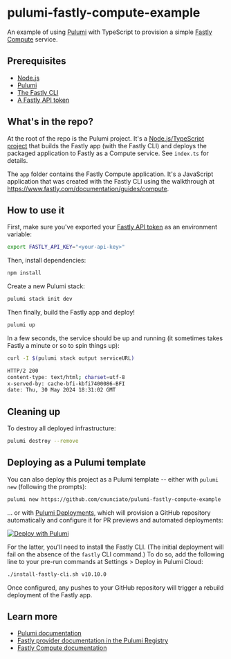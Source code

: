 # pulumi-fastly-compute-example

An example of using [Pulumi](https://www.pulumi.com/) with TypeScript to provision a simple [Fastly Compute](https://www.fastly.com/documentation/guides/compute/) service.

## Prerequisites

* [Node.js](https://nodejs.org/en/download/package-manager)
* [Pulumi](https://www.pulumi.com/docs/install/)
* [The Fastly CLI](https://www.fastly.com/documentation/reference/tools/cli/)
* [A Fastly API token](https://docs.fastly.com/en/guides/using-api-tokens#creating-api-tokens)

## What's in the repo?

At the root of the repo is the Pulumi project. It's a [Node.js/TypeScript project](https://www.pulumi.com/docs/languages-sdks/javascript/) that builds the Fastly app (with the Fastly CLI) and deploys the packaged application to Fastly as a Compute service. See `index.ts` for details.

The `app` folder contains the Fastly Compute application. It's a JavaScript application that was created with the Fastly CLI using the walkthrough at https://www.fastly.com/documentation/guides/compute.

## How to use it

First, make sure you've exported your [Fastly API token](https://docs.fastly.com/en/guides/using-api-tokens#creating-api-tokens) as an environment variable:

```bash
export FASTLY_API_KEY="<your-api-key>"
```

Then, install dependencies:

```bash
npm install
```

Create a new Pulumi stack:

```bash
pulumi stack init dev
```

Then finally, build the Fastly app and deploy!

```bash
pulumi up
```

In a few seconds, the service should be up and running (it sometimes takes Fastly a minute or so to spin things up):

```bash
curl -I $(pulumi stack output serviceURL)

HTTP/2 200
content-type: text/html; charset=utf-8
x-served-by: cache-bfi-kbfi7400086-BFI
date: Thu, 30 May 2024 18:31:02 GMT
```

## Cleaning up

To destroy all deployed infrastructure:

```bash
pulumi destroy --remove
```

## Deploying as a Pulumi template

You can also deploy this project as a Pulumi template -- either with `pulumi new` (following the prompts):

```bash
pulumi new https://github.com/cnunciato/pulumi-fastly-compute-example
```

... or with [Pulumi Deployments](https://www.pulumi.com/docs/pulumi-cloud/deployments/), which will provision a GitHub repository automatically and configure it for PR previews and automated deployments:

[![Deploy with Pulumi](https://get.pulumi.com/new/button.svg)](https://app.pulumi.com/new?template=https://github.com/cnunciato/pulumi-fastly-compute-example)

For the latter, you'll need to install the Fastly CLI. (The initial deployment will fail on the absence of the `fastly` CLI command.) To do so, add the following line to your pre-run commands at Settings > Deploy in Pulumi Cloud:

```bash
./install-fastly-cli.sh v10.10.0
```

Once configured, any pushes to your GitHub repository will trigger a rebuild deployment of the Fastly app.

## Learn more

* [Pulumi documentation](https://www.pulumi.com/docs/)
* [Fastly provider documentation in the Pulumi Registry](https://www.pulumi.com/registry/packages/fastly/)
* [Fastly Compute documentation](https://docs.fastly.com/products/compute)
